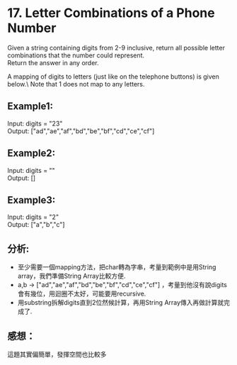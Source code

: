 # 17. Letter Combinations of a Phone Number
Given a string containing digits from 2-9 inclusive,
return all possible letter combinations that the number could represent.\
Return the answer in any order.

A mapping of digits to letters (just like on the telephone buttons) is given below.\ 
Note that 1 does not map to any letters.

## Example1:
Input: digits = "23"\
Output: ["ad","ae","af","bd","be","bf","cd","ce","cf"]

## Example2:
Input: digits = ""\
Output: []

## Example3:
Input: digits = "2"\
Output: ["a","b","c"]

## 分析:
- 至少需要一個mapping方法，把char轉為字串，考量到範例中是用String array，我們準備String Array比較方便.
- a,b -> ["ad","ae","af","bd","be","bf","cd","ce","cf"] ，考量到他沒有說digits會有幾位，用迴圈不太好，可能要用recursive.
- 用substring拆解digits直到2位然候計算，再用String Array傳入再做計算就完成了.

## 感想：
這題其實偏簡單，發揮空間也比較多
